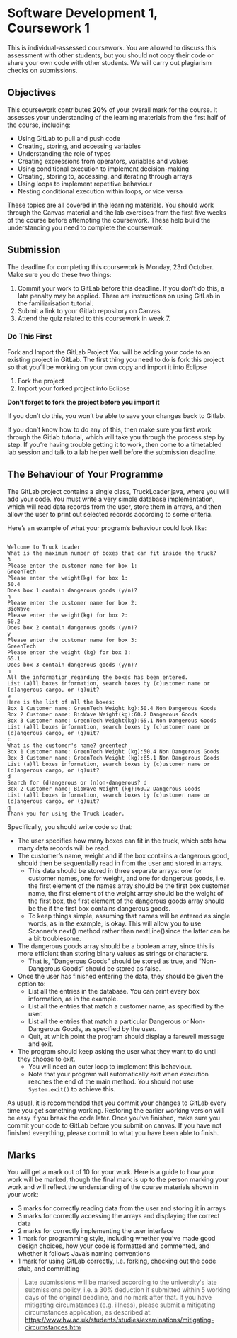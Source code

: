 # Software Development 1, Coursework 1

This is individual-assessed coursework. You are allowed to discuss this assessment with other students, but you should not copy their code or share your own code with other students. We will carry out plagiarism checks on submissions.

## Objectives
This coursework contributes **20%** of your overall mark for the course. It assesses your understanding of the learning materials from the first half of the course, including:
- Using GitLab to pull and push code
- Creating, storing, and accessing variables
- Understanding the role of types
- Creating expressions from operators, variables and values
- Using conditional execution to implement decision-making
- Creating, storing to, accessing, and iterating through arrays
- Using loops to implement repetitive behaviour
- Nesting conditional execution within loops, or vice versa
  
These topics are all covered in the learning materials. You should work through the Canvas material and the lab exercises from the first five weeks of the course before attempting the coursework. These help build the understanding you need to complete the coursework.

## Submission

The deadline for completing this coursework is Monday, 23rd October. Make sure you do these two things:
1. Commit your work to GitLab before this deadline. If you don’t do this, a late penalty may be applied. There are instructions on using GitLab in the familiarisation tutorial.
2. Submit a link to your Gitlab repository on Canvas.
3. Attend the quiz related to this coursework in week 7.
   

### Do This First

Fork and Import the GitLab Project
You will be adding your code to an existing project in GitLab. The first thing you need to do is fork this project so that you’ll be working on your own copy and import it into Eclipse

1.	Fork the project
3.	Import your forked project into Eclipse

**Don’t forget to fork the project before you import it**

If you don’t do this, you won’t be able to save your changes back to Gitlab.

If you don’t know how to do any of this, then make sure you first work through the Gitlab tutorial, which will take you through the process step by step. If you’re having trouble getting it to work, then come to a timetabled lab session and talk to a lab helper well before the submission deadline.



## The Behaviour of Your Programme

The GitLab project contains a single class, TruckLoader.java, where you will add your code. You must write a very simple database implementation, which will read data records from the user, store them in arrays, and then allow the user to print out selected records according to some criteria.

Here’s an example of what your program’s behaviour could look like:
```

Welcome to Truck Loader
What is the maximum number of boxes that can fit inside the truck?
3
Please enter the customer name for box 1:
GreenTech
Please enter the weight(kg) for box 1:
50.4
Does box 1 contain dangerous goods (y/n)?
n
Please enter the customer name for box 2:
BioWave
Please enter the weight(kg) for box 2:
60.2
Does box 2 contain dangerous goods (y/n)?
y
Please enter the customer name for box 3:
GreenTech
Please enter the weight (kg) for box 3:
65.1
Does box 3 contain dangerous goods (y/n)?
n
All the information regarding the boxes has been entered.
List (a)ll boxes information, search boxes by (c)ustomer name or (d)angerous cargo, or (q)uit?
a
Here is the list of all the boxes:
Box 1 Customer name: GreenTech Weight kg):50.4 Non Dangerous Goods
Box 2 Customer name: BioWave Weight(kg):60.2 Dangerous Goods
Box 3 Customer name: GreenTech Weight(kg):65.1 Non Dangerous Goods
List (a)ll boxes information, search boxes by (c)ustomer name or (d)angerous cargo, or (q)uit?
c
What is the customer's name? greentech
Box 1 Customer name: GreenTech Weight (kg):50.4 Non Dangerous Goods
Box 3 Customer name: GreenTech Weight (kg):65.1 Non Dangerous Goods
List (a)ll boxes information, search boxes by (c)ustomer name or (d)angerous cargo, or (q)uit?
d
Search for (d)angerous or (n)on-dangerous? d
Box 2 Customer name: BioWave Weight (kg):60.2 Dangerous Goods
List (a)ll boxes information, search boxes by (c)ustomer name or (d)angerous cargo, or (q)uit?
q
Thank you for using the Truck Loader.
```

Specifically, you should write code so that:
- The user specifies how many boxes can fit in the truck, which sets how many data records will be read. 
- The customer’s name, weight and if the box contains a dangerous good, should then be sequentially read in from the user and stored in arrays.
  - This data should be stored in three separate arrays: one for customer names, one for weight, and one for dangerous goods, i.e. the first element of the names array should be the first box customer name, the first element of the weight array should be the weight of the first box, the first element of the dangerous goods array should be the if the first box contains dangerous goods.
  - To keep things simple, assuming that names will be entered as single words, as in the example, is okay. This will allow you to use Scanner’s next() method rather than nextLine()since the latter can be a bit troublesome.
- The dangerous goods array should be a boolean array, since this is more efficient than storing binary values as strings or characters.
  - That is, “Dangerous Goods” should be stored as true, and “Non-Dangerous Goods” should be stored as false.
- Once the user has finished entering the data, they should be given the option to:
  - List all the entries in the database. You can print every box information, as in the example.
  - List all the entries that match a customer name, as specified by the user.
  - List all the entries that match a particular Dangerous or Non-Dangerous Goods, as specified by the user. 
  - Quit, at which point the program should display a farewell message and exit.
- The program should keep asking the user what they want to do until they choose to exit.
  - You will need an outer loop to implement this behaviour.
  - Note that your program will automatically exit when execution reaches the end of the main method. You should not use `System.exit()` to achieve this.
  
As usual, it is recommended that you commit your changes to GitLab every time you get something working. Restoring the earlier working version will be easy if you break the code later. Once you’ve finished, make sure you commit your code to GitLab before you submit on canvas. If you have not finished everything, please commit to what you have been able to finish. 


## Marks
You will get a mark out of 10 for your work. Here is a guide to how your work will be marked, though the final mark is up to the person marking your work and will reflect the understanding of the course materials shown in your work:
- 3 marks for correctly reading data from the user and storing it in arrays
- 3 marks for correctly accessing the arrays and displaying the correct data
- 2 marks for correctly implementing the user interface
- 1 mark for programming style, including whether you’ve made good design choices, how your code is formatted and commented, and whether it follows Java’s naming conventions 
- 1 mark for using GitLab correctly, i.e. forking, checking out the code stub, and committing

>Late submissions will be marked according to the university's late submissions policy, i.e. a 30% deduction if submitted within 5 working days of the original deadline, and no mark after that.
If you have mitigating circumstances (e.g. illness), please submit a mitigating circumstances application, as described at:
https://www.hw.ac.uk/students/studies/examinations/mitigating-circumstances.htm

